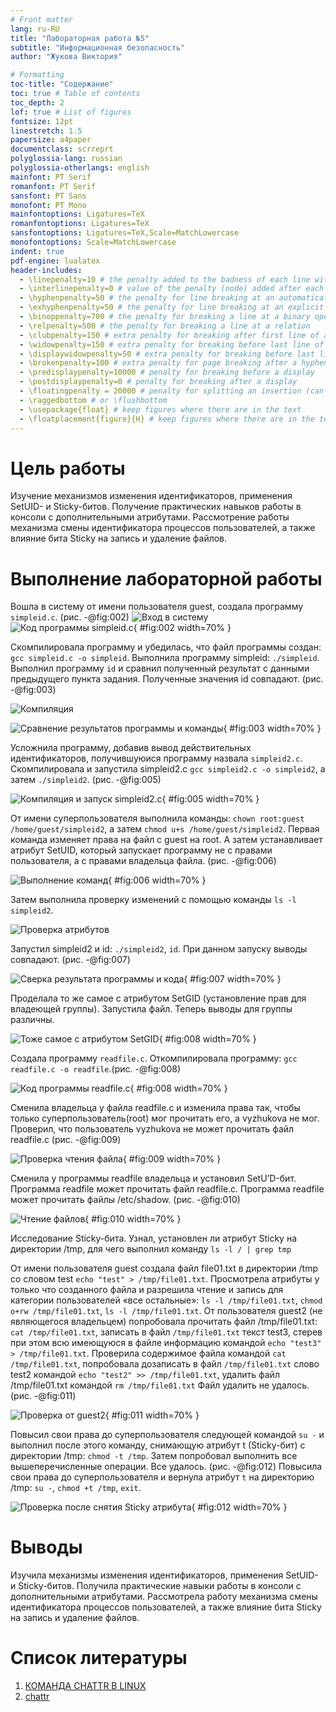 ```yaml
---
# Front matter
lang: ru-RU
title: "Лабораторная работа №5"
subtitle: "Информационная безопасность"
author: "Жукова Виктория"

# Formatting
toc-title: "Содержание"
toc: true # Table of contents
toc_depth: 2
lof: true # List of figures
fontsize: 12pt
linestretch: 1.5
papersize: a4paper
documentclass: scrreprt
polyglossia-lang: russian
polyglossia-otherlangs: english
mainfont: PT Serif
romanfont: PT Serif
sansfont: PT Sans
monofont: PT Mono
mainfontoptions: Ligatures=TeX
romanfontoptions: Ligatures=TeX
sansfontoptions: Ligatures=TeX,Scale=MatchLowercase
monofontoptions: Scale=MatchLowercase
indent: true
pdf-engine: lualatex
header-includes:
  - \linepenalty=10 # the penalty added to the badness of each line within a paragraph (no associated penalty node) Increasing the value makes tex try to have fewer lines in the paragraph.
  - \interlinepenalty=0 # value of the penalty (node) added after each line of a paragraph.
  - \hyphenpenalty=50 # the penalty for line breaking at an automatically inserted hyphen
  - \exhyphenpenalty=50 # the penalty for line breaking at an explicit hyphen
  - \binoppenalty=700 # the penalty for breaking a line at a binary operator
  - \relpenalty=500 # the penalty for breaking a line at a relation
  - \clubpenalty=150 # extra penalty for breaking after first line of a paragraph
  - \widowpenalty=150 # extra penalty for breaking before last line of a paragraph
  - \displaywidowpenalty=50 # extra penalty for breaking before last line before a display math
  - \brokenpenalty=100 # extra penalty for page breaking after a hyphenated line
  - \predisplaypenalty=10000 # penalty for breaking before a display
  - \postdisplaypenalty=0 # penalty for breaking after a display
  - \floatingpenalty = 20000 # penalty for splitting an insertion (can only be split footnote in standard LaTeX)
  - \raggedbottom # or \flushbottom
  - \usepackage{float} # keep figures where there are in the text
  - \floatplacement{figure}{H} # keep figures where there are in the text
---
```


# Цель работы

Изучение механизмов изменения идентификаторов, применения SetUID- и Sticky-битов. Получение практических навыков работы в консоли с дополнительными атрибутами. Рассмотрение работы механизма смены идентификатора процессов пользователей, а также влияние бита Sticky на запись и удаление файлов.


# Выполнение лабораторной работы

 Вошла в систему от имени пользователя guest, создала программу `simpleid.c`. (рис. -@fig:002)
![Вход в систему](image/1.png)
![Код программы `simpleid.c`](image/2.png){ #fig:002 width=70% }

Скомпилировала программу и убедилась, что файл программы создан: `gcc simpleid.c -o simpleid`. Выполнила программу simpleid: `./simpleid`. Выполнил программу `id` и сравнил полученный результат с данными предыдущего пункта задания. Полученные значения id совпадают. (рис. -@fig:003)

![Компиляция](image/3.png)

![Сравнение результатов программы и команды](image/4.png){ #fig:003 width=70% }

Усложнила программу, добавив вывод действительных идентификаторов, получившуюися программу назвала `simpleid2.c`. Скомпилировала и запустила simpleid2.c `gcc simpleid2.c -o simpleid2`, а затем `./simpleid2`. (рис. -@fig:005)

![Компиляция и запуск `simpleid2.c`](image/5.png){ #fig:005 width=70% }

От имени суперпользователя выполнила команды: `chown root:guest /home/guest/simpleid2`, а затем `chmod u+s /home/guest/simpleid2`. Первая команда изменяет права на файл с guest на root. А затем устанавливает атрибут SetUID, который запускает программу не с правами пользователя, а с правами владельца файла. (рис. -@fig:006)

![Выполнение команд](image/6.png){ #fig:006 width=70% }

Затем выполнила  проверку изменений с помощью команды `ls -l simpleid2`. 

![Проверка атрибутов](image/7.png)

Запустил simpleid2 и id: `./simpleid2`, `id`. При данном запуску выводы совпадают. (рис. -@fig:007)

![Сверка результата программы и кода](image/8.png){ #fig:007 width=70% }

Проделала то же самое с атрибутом SetGID (установление прав для владеющей группы). Запустила файл. Теперь выводы для группы различны.


![Тоже самое с атрибутом SetGID](image/9.png){ #fig:008 width=70% }

Создала программу `readfile.c`. Откомпилировала программу: `gcc readfile.c -o readfile`.(рис. -@fig:008) 

![Код программы readfile.c](image/10.png){ #fig:008 width=70% }

 Сменила владельца у файла readfile.c и изменила права так, чтобы только суперпользователь(root) мог прочитать его, a vyzhukova не мог. Проверил, что пользователь vyzhukova не может прочитать файл readfile.с (рис. -@fig:009)

![Проверка чтения файла](image/11.png){ #fig:009 width=70% }

Сменила у программы readfile владельца и установил SetU’D-бит. Программа readfile может прочитать файл readfile.c. Программа readfile может прочитать файлы /etc/shadow. (рис. -@fig:010)

![Чтение файлов](image/12.png){ #fig:010 width=70% }

Исследование Sticky-бита. Узнал, установлен ли атрибут Sticky на директории /tmp, для чего выполнил команду `ls -l / | grep tmp` 

От имени пользователя guest создала файл file01.txt в директории /tmp
со словом test `echo "test" > /tmp/file01.txt`. Просмотрела атрибуты у только что созданного файла и разрешила чтение и запись для категории пользователей «все остальные»: `ls -l /tmp/file01.txt`, `chmod o+rw /tmp/file01.txt`, `ls -l /tmp/file01.txt`. От пользователя guest2 (не являющегося владельцем) попробовала прочитать файл /tmp/file01.txt: `cat /tmp/file01.txt`, записать в файл `/tmp/file01.txt` текст test3, стерев при этом всю имеющуюся в файле информацию командой `echo "test3" > /tmp/file01.txt`. Проверила содержимое файла командой `cat /tmp/file01.txt`, попробовала дозаписать в файл `/tmp/file01.txt` слово test2 командой `echo "test2" >> /tmp/file01.txt`, удалить файл /tmp/file01.txt командой `rm /tmp/file01.txt` Файл удалить не удалось. (рис. -@fig:011)

![Проверка от guest2](image/13.png){ #fig:011 width=70% }

Повысил свои права до суперпользователя следующей командой `su -`
и выполнил после этого команду, снимающую атрибут t (Sticky-бит) с
директории /tmp: `chmod -t /tmp`. Затем попробовал выполнить все вышеперечисленные операции. Все удалось. (рис. -@fig:012)
Повысила свои права до суперпользователя и вернула атрибут `t` на директорию /tmp: `su -`, `chmod +t /tmp`, `exit`.

![Проверка после снятия Sticky атрибута](image/14.png){ #fig:012 width=70% }


# Выводы

Изучила механизмы изменения идентификаторов, применения SetUID- и Sticky-битов. Получила практические навыки работы в консоли с дополнительными атрибутами. Рассмотрела работу механизма смены идентификатора процессов пользователей, а также влияние бита Sticky на запись и удаление файлов.

# Список литературы

1. [КОМАНДА CHATTR В LINUX](https://losst.ru/neizmenyaemye-fajly-v-linux)
2. [chattr](https://en.wikipedia.org/wiki/Chattr)